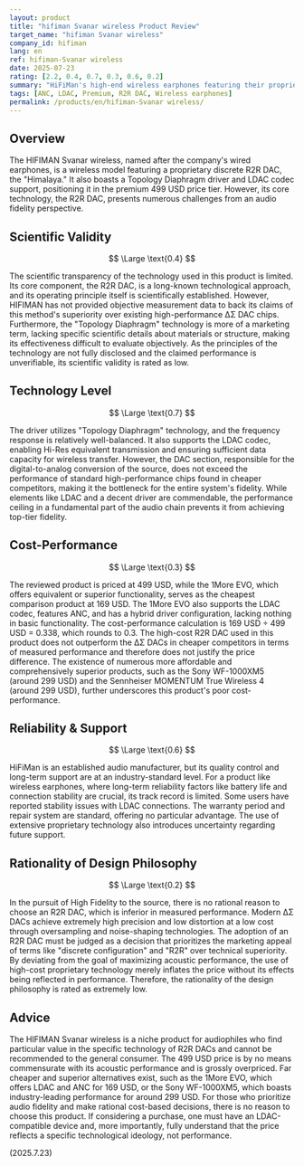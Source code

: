 ```yaml
---
layout: product
title: "hifiman Svanar wireless Product Review"
target_name: "hifiman Svanar wireless"
company_id: hifiman
lang: en
ref: hifiman-Svanar wireless
date: 2025-07-23
rating: [2.2, 0.4, 0.7, 0.3, 0.6, 0.2]
summary: "HiFiMan's high-end wireless earphones featuring their proprietary R2R DAC. However, its technological superiority is unclear, and the 499 USD price is grossly inflated for its performance."
tags: [ANC, LDAC, Premium, R2R DAC, Wireless earphones]
permalink: /products/en/hifiman-Svanar wireless/
---
```

## Overview

The HIFIMAN Svanar wireless, named after the company's wired earphones, is a wireless model featuring a proprietary discrete R2R DAC, the "Himalaya." It also boasts a Topology Diaphragm driver and LDAC codec support, positioning it in the premium 499 USD price tier. However, its core technology, the R2R DAC, presents numerous challenges from an audio fidelity perspective.

## Scientific Validity

$$ \Large \text{0.4} $$

The scientific transparency of the technology used in this product is limited. Its core component, the R2R DAC, is a long-known technological approach, and its operating principle itself is scientifically established. However, HIFIMAN has not provided objective measurement data to back its claims of this method's superiority over existing high-performance ΔΣ DAC chips. Furthermore, the "Topology Diaphragm" technology is more of a marketing term, lacking specific scientific details about materials or structure, making its effectiveness difficult to evaluate objectively. As the principles of the technology are not fully disclosed and the claimed performance is unverifiable, its scientific validity is rated as low.

## Technology Level

$$ \Large \text{0.7} $$

The driver utilizes "Topology Diaphragm" technology, and the frequency response is relatively well-balanced. It also supports the LDAC codec, enabling Hi-Res equivalent transmission and ensuring sufficient data capacity for wireless transfer. However, the DAC section, responsible for the digital-to-analog conversion of the source, does not exceed the performance of standard high-performance chips found in cheaper competitors, making it the bottleneck for the entire system's fidelity. While elements like LDAC and a decent driver are commendable, the performance ceiling in a fundamental part of the audio chain prevents it from achieving top-tier fidelity.

## Cost-Performance

$$ \Large \text{0.3} $$

The reviewed product is priced at 499 USD, while the 1More EVO, which offers equivalent or superior functionality, serves as the cheapest comparison product at 169 USD. The 1More EVO also supports the LDAC codec, features ANC, and has a hybrid driver configuration, lacking nothing in basic functionality. The cost-performance calculation is 169 USD ÷ 499 USD = 0.338, which rounds to 0.3. The high-cost R2R DAC used in this product does not outperform the ΔΣ DACs in cheaper competitors in terms of measured performance and therefore does not justify the price difference. The existence of numerous more affordable and comprehensively superior products, such as the Sony WF-1000XM5 (around 299 USD) and the Sennheiser MOMENTUM True Wireless 4 (around 299 USD), further underscores this product's poor cost-performance.

## Reliability & Support

$$ \Large \text{0.6} $$

HiFiMan is an established audio manufacturer, but its quality control and long-term support are at an industry-standard level. For a product like wireless earphones, where long-term reliability factors like battery life and connection stability are crucial, its track record is limited. Some users have reported stability issues with LDAC connections. The warranty period and repair system are standard, offering no particular advantage. The use of extensive proprietary technology also introduces uncertainty regarding future support.

## Rationality of Design Philosophy

$$ \Large \text{0.2} $$

In the pursuit of High Fidelity to the source, there is no rational reason to choose an R2R DAC, which is inferior in measured performance. Modern ΔΣ DACs achieve extremely high precision and low distortion at a low cost through oversampling and noise-shaping technologies. The adoption of an R2R DAC must be judged as a decision that prioritizes the marketing appeal of terms like "discrete configuration" and "R2R" over technical superiority. By deviating from the goal of maximizing acoustic performance, the use of high-cost proprietary technology merely inflates the price without its effects being reflected in performance. Therefore, the rationality of the design philosophy is rated as extremely low.

## Advice

The HIFIMAN Svanar wireless is a niche product for audiophiles who find particular value in the specific technology of R2R DACs and cannot be recommended to the general consumer. The 499 USD price is by no means commensurate with its acoustic performance and is grossly overpriced. Far cheaper and superior alternatives exist, such as the 1More EVO, which offers LDAC and ANC for 169 USD, or the Sony WF-1000XM5, which boasts industry-leading performance for around 299 USD. For those who prioritize audio fidelity and make rational cost-based decisions, there is no reason to choose this product. If considering a purchase, one must have an LDAC-compatible device and, more importantly, fully understand that the price reflects a specific technological ideology, not performance.

(2025.7.23)
